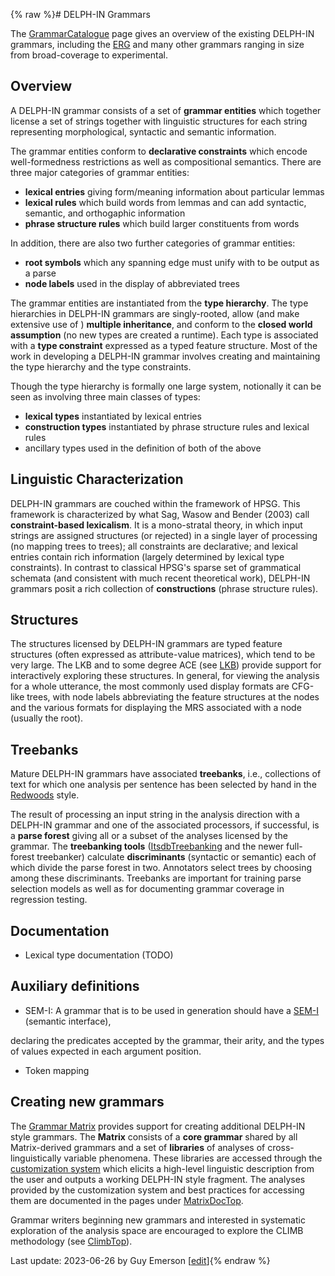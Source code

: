 {% raw %}# DELPH-IN Grammars

The [GrammarCatalogue](https://delph-in.github.io/docs/grammars/GrammarCatalogue) page gives an overview of the
existing DELPH-IN grammars, including the
[ERG](http://www.delph-in.net/erg) and many other grammars ranging in
size from broad-coverage to experimental.

## Overview

A DELPH-IN grammar consists of a set of **grammar entities** which
together license a set of strings together with linguistic structures
for each string representing morphological, syntactic and semantic
information.

The grammar entities conform to **declarative constraints** which encode
well-formedness restrictions as well as compositional semantics. There
are three major categories of grammar entities:

- **lexical entries** giving form/meaning information about particular
lemmas
- **lexical rules** which build words from lemmas and can add
syntactic, semantic, and orthogaphic information
- **phrase structure rules** which build larger constituents from
words

In addition, there are also two further categories of grammar entities:

- **root symbols** which any spanning edge must unify with to be
output as a parse
- **node labels** used in the display of abbreviated trees

The grammar entities are instantiated from the
**type hierarchy**. The type hierarchies in DELPH-IN grammars are
singly-rooted, allow (and make extensive use of ) **multiple
inheritance**, and conform to the **closed world assumption** (no new
types are created a runtime).
Each type is associated with a **type constraint**
expressed as a typed feature structure.
Most of the work in developing a DELPH-IN
grammar involves creating and maintaining the type hierarchy and
the type constraints.

Though the type hierarchy is formally one large system, notionally it
can be seen as involving three main classes of types:

- **lexical types** instantiated by lexical entries
- **construction types** instantiated by phrase structure rules and
lexical rules
- ancillary types used in the definition of both of the above

## Linguistic Characterization

DELPH-IN grammars are couched within the framework of HPSG. This
framework is characterized by what Sag, Wasow and Bender (2003) call
**constraint-based lexicalism**. It is a mono-stratal theory, in which
input strings are assigned structures (or rejected) in a single layer of
processing (no mapping trees to trees); all constraints are declarative;
and lexical entries contain rich information (largely determined by
lexical type constraints). In contrast to classical HPSG's sparse set of
grammatical schemata (and consistent with much recent theoretical work),
DELPH-IN grammars posit a rich collection of **constructions** (phrase
structure rules).

## Structures

The structures licensed by DELPH-IN grammars are typed feature structures
(often expressed as attribute-value matrices), which tend to be very large.
The LKB and to some degree ACE
(see [LKB](https://delph-in.github.io/docs/howto/DelphinTutorial_Processing)) provide support for
interactively exploring these structures.
In general, for viewing the analysis for a whole utterance, the most commonly
used display formats are CFG-like trees, with node labels abbreviating
the feature structures at the nodes and the various formats for
displaying the MRS associated with a node (usually the root).

## Treebanks

Mature DELPH-IN grammars have associated **treebanks**, i.e.,
collections of text for which one analysis per sentence has been
selected by hand in the [Redwoods](https://delph-in.github.io/docs/garage/RedwoodsTop) style.

The result of processing an input string in the analysis direction with
a DELPH-IN grammar and one of the associated processors, if successful,
is a **parse forest** giving all or a subset of the analyses licensed by
the grammar. The **treebanking tools**
([ItsdbTreebanking](https://delph-in.github.io/docs/tools/ItsdbTreebanking) and the newer full-forest
treebanker) calculate **discriminants** (syntactic or semantic) each of
which divide the parse forest in two. Annotators select trees by
choosing among these discriminants. Treebanks are important for training
parse selection models as well as for documenting grammar coverage in
regression testing.

## Documentation

- Lexical type documentation (TODO)

## Auxiliary definitions

- SEM-I: A grammar that is to be used in generation should have a
[SEM-I](https://delph-in.github.io/docs/tools/RmrsSemi) (semantic interface),

declaring the predicates accepted by the grammar, their arity, and the
types of values expected in each argument position.

- Token mapping

## Creating new grammars

The [Grammar Matrix](http://www.delph-in.net/matrix) provides support
for creating additional DELPH-IN style grammars. The **Matrix** consists
of a **core grammar** shared by all Matrix-derived grammars and a set of
**libraries** of analyses of cross-linguistically variable phenomena.
These libraries are accessed through the [customization
system](http://www.delph-in.net/matrix) which elicits a high-level
linguistic description from the user and outputs a working DELPH-IN
style fragment. The analyses provided by the customization system and
best practices for accessing them are documented in the pages under
[MatrixDocTop](https://delph-in.github.io/docs/matrix/MatrixDocTop).

Grammar writers beginning new grammars and interested in systematic
exploration of the analysis space are encouraged to explore the CLIMB
methodology (see [ClimbTop](https://delph-in.github.io/docs/garage/ClimbTop)).

Last update: 2023-06-26 by Guy Emerson [[edit](https://github.com/delph-in/docs/wiki/DelphinTutorial_Grammars/_edit)]{% endraw %}